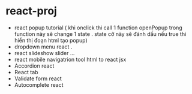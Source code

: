 # react-proj
- react popup tutorial ( khi onclick thì call 1 function openPopup trong function này sẽ change 1 state . state cờ này sẽ đánh dấu nếu true thì hiển thị đoạn html tạo popup)
- dropdown menu react .
- react slideshow slider ...
- react mobile navigatrion 
tool html to react jsx 
- Accordion react 
- React tab
- Validate form react 
- Autocomplete react 

